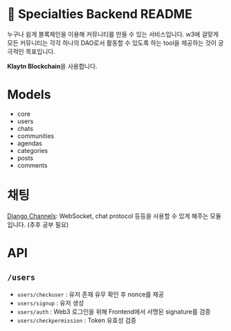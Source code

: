 # 🔮 Specialties Backend README

누구나 쉽게 블록체인을 이용해 커뮤니티를 만들 수 있는 서비스입니다. w3에 걸맞게 모든 커뮤니티는 각각 하나의 DAO로서 활동할 수 있도록 하는 tool을 제공하는 것이 궁극적인 목표입니다.

**Klaytn Blockchain**을 사용합니다.

# Models

- core
- users
- chats
- communities
- agendas
- categories
- posts
- comments

# 채팅

[Django Channels](https://channels.readthedocs.io/en/latest/index.html#django-channels): WebSocket, chat protocol 등등을 사용할 수 있게 해주는 모듈입니다. (추후 공부 필요)

# API

## `/users`

- `users/checkuser` : 유저 존재 유무 확인 후 nonce를 제공
- `users/signup` : 유저 생성
- `users/auth` : Web3 로그인을 위해 Frontend에서 서명된 signature를 검증
- `users/checkpermission` : Token 유효성 검증
